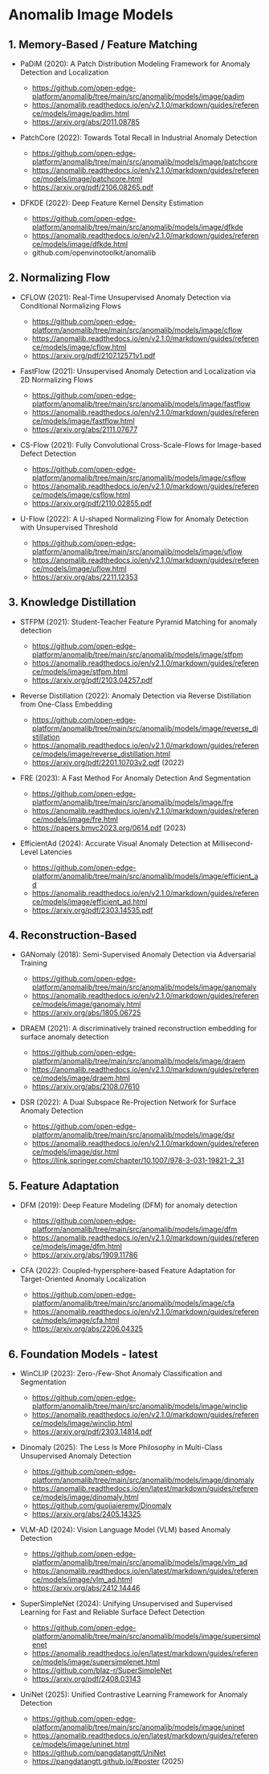 # Anomalib Image Models

## 1. Memory-Based / Feature Matching

- PaDiM (2020): A Patch Distribution Modeling Framework for Anomaly Detection and Localization
  - https://github.com/open-edge-platform/anomalib/tree/main/src/anomalib/models/image/padim
  - https://anomalib.readthedocs.io/en/v2.1.0/markdown/guides/reference/models/image/padim.html
  - https://arxiv.org/abs/2011.08785

- PatchCore (2022): Towards Total Recall in Industrial Anomaly Detection
  - https://github.com/open-edge-platform/anomalib/tree/main/src/anomalib/models/image/patchcore
  - https://anomalib.readthedocs.io/en/v2.1.0/markdown/guides/reference/models/image/patchcore.html
  - https://arxiv.org/pdf/2106.08265.pdf

- DFKDE (2022): Deep Feature Kernel Density Estimation
  - https://github.com/open-edge-platform/anomalib/tree/main/src/anomalib/models/image/dfkde
  - https://anomalib.readthedocs.io/en/v2.1.0/markdown/guides/reference/models/image/dfkde.html
  - github.com/openvinotoolkit/anomalib


## 2. Normalizing Flow

- CFLOW (2021): Real-Time Unsupervised Anomaly Detection via Conditional Normalizing Flows
  - https://github.com/open-edge-platform/anomalib/tree/main/src/anomalib/models/image/cflow
  - https://anomalib.readthedocs.io/en/v2.1.0/markdown/guides/reference/models/image/cflow.html
  - https://arxiv.org/pdf/2107.12571v1.pdf

- FastFlow (2021): Unsupervised Anomaly Detection and Localization via 2D Normalizing Flows
  - https://github.com/open-edge-platform/anomalib/tree/main/src/anomalib/models/image/fastflow
  - https://anomalib.readthedocs.io/en/v2.1.0/markdown/guides/reference/models/image/fastflow.html
  - https://arxiv.org/abs/2111.07677

- CS-Flow (2021): Fully Convolutional Cross-Scale-Flows for Image-based Defect Detection
  - https://github.com/open-edge-platform/anomalib/tree/main/src/anomalib/models/image/csflow
  - https://anomalib.readthedocs.io/en/v2.1.0/markdown/guides/reference/models/image/csflow.html
  - https://arxiv.org/pdf/2110.02855.pdf

- U-Flow (2022): A U-shaped Normalizing Flow for Anomaly Detection with Unsupervised Threshold
  - https://github.com/open-edge-platform/anomalib/tree/main/src/anomalib/models/image/uflow
  - https://anomalib.readthedocs.io/en/v2.1.0/markdown/guides/reference/models/image/uflow.html
  - https://arxiv.org/abs/2211.12353


## 3. Knowledge Distillation

- STFPM (2021): Student-Teacher Feature Pyramid Matching for anomaly detection
  - https://github.com/open-edge-platform/anomalib/tree/main/src/anomalib/models/image/stfpm
  - https://anomalib.readthedocs.io/en/v2.1.0/markdown/guides/reference/models/image/stfpm.html
  - https://arxiv.org/pdf/2103.04257.pdf

- Reverse Distillation (2022): Anomaly Detection via Reverse Distillation from One-Class Embedding
  - https://github.com/open-edge-platform/anomalib/tree/main/src/anomalib/models/image/reverse_distillation
  - https://anomalib.readthedocs.io/en/v2.1.0/markdown/guides/reference/models/image/reverse_distillation.html
  - https://arxiv.org/pdf/2201.10703v2.pdf (2022)

- FRE (2023): A Fast Method For Anomaly Detection And Segmentation
  - https://github.com/open-edge-platform/anomalib/tree/main/src/anomalib/models/image/fre
  - https://anomalib.readthedocs.io/en/v2.1.0/markdown/guides/reference/models/image/fre.html
  - https://papers.bmvc2023.org/0614.pdf (2023)

- EfficientAd (2024): Accurate Visual Anomaly Detection at Millisecond-Level Latencies
  - https://github.com/open-edge-platform/anomalib/tree/main/src/anomalib/models/image/efficient_ad
  - https://anomalib.readthedocs.io/en/v2.1.0/markdown/guides/reference/models/image/efficient_ad.html
  - https://arxiv.org/pdf/2303.14535.pdf


## 4. Reconstruction-Based

- GANomaly (2018): Semi-Supervised Anomaly Detection via Adversarial Training
  - https://github.com/open-edge-platform/anomalib/tree/main/src/anomalib/models/image/ganomaly
  - https://anomalib.readthedocs.io/en/v2.1.0/markdown/guides/reference/models/image/ganomaly.html
  - https://arxiv.org/abs/1805.06725

- DRAEM (2021): A discriminatively trained reconstruction embedding for surface anomaly detection
  - https://github.com/open-edge-platform/anomalib/tree/main/src/anomalib/models/image/draem
  - https://anomalib.readthedocs.io/en/v2.1.0/markdown/guides/reference/models/image/draem.html
  - https://arxiv.org/abs/2108.07610

- DSR (2022): A Dual Subspace Re-Projection Network for Surface Anomaly Detection
  - https://github.com/open-edge-platform/anomalib/tree/main/src/anomalib/models/image/dsr
  - https://anomalib.readthedocs.io/en/v2.1.0/markdown/guides/reference/models/image/dsr.html
  - https://link.springer.com/chapter/10.1007/978-3-031-19821-2_31


## 5. Feature Adaptation

- DFM (2019): Deep Feature Modeling (DFM) for anomaly detection
  - https://github.com/open-edge-platform/anomalib/tree/main/src/anomalib/models/image/dfm
  - https://anomalib.readthedocs.io/en/v2.1.0/markdown/guides/reference/models/image/dfm.html
  - https://arxiv.org/abs/1909.11786

- CFA (2022): Coupled-hypersphere-based Feature Adaptation for Target-Oriented Anomaly Localization
  - https://github.com/open-edge-platform/anomalib/tree/main/src/anomalib/models/image/cfa
  - https://anomalib.readthedocs.io/en/v2.1.0/markdown/guides/reference/models/image/cfa.html
  - https://arxiv.org/abs/2206.04325

## 6. Foundation Models - latest

- WinCLIP (2023): Zero-/Few-Shot Anomaly Classification and Segmentation
  - https://github.com/open-edge-platform/anomalib/tree/main/src/anomalib/models/image/winclip
  - https://anomalib.readthedocs.io/en/v2.1.0/markdown/guides/reference/models/image/winclip.html
  - https://arxiv.org/pdf/2303.14814.pdf

- Dinomaly (2025): The Less Is More Philosophy in Multi-Class Unsupervised Anomaly Detection
  - https://github.com/open-edge-platform/anomalib/tree/main/src/anomalib/models/image/dinomaly
  - https://anomalib.readthedocs.io/en/latest/markdown/guides/reference/models/image/dinomaly.html
  - https://github.com/guojiajeremy/Dinomaly
  - https://arxiv.org/abs/2405.14325

- VLM-AD (2024): Vision Language Model (VLM) based Anomaly Detection
  - https://github.com/open-edge-platform/anomalib/tree/main/src/anomalib/models/image/vlm_ad
  - https://anomalib.readthedocs.io/en/latest/markdown/guides/reference/models/image/vlm_ad.html
  - https://arxiv.org/abs/2412.14446

- SuperSimpleNet (2024): Unifying Unsupervised and Supervised Learning for Fast and Reliable Surface Defect Detection
  - https://github.com/open-edge-platform/anomalib/tree/main/src/anomalib/models/image/supersimplenet
  - https://anomalib.readthedocs.io/en/latest/markdown/guides/reference/models/image/supersimplenet.html
  - https://github.com/blaz-r/SuperSimpleNet
  - https://arxiv.org/pdf/2408.03143

- UniNet (2025): Unified Contrastive Learning Framework for Anomaly Detection
  - https://github.com/open-edge-platform/anomalib/tree/main/src/anomalib/models/image/uninet
  - https://anomalib.readthedocs.io/en/latest/markdown/guides/reference/models/image/uninet.html
  - https://github.com/pangdatangtt/UniNet
  - https://pangdatangtt.github.io/#poster (2025)


